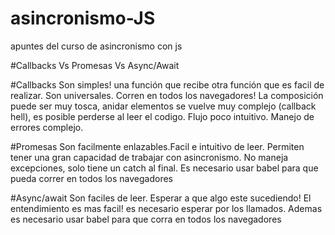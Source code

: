 # asincronismo-JS
apuntes del curso de asincronismo con js 

#Callbacks Vs Promesas Vs Async/Await

#Callbacks
Son simples! una función que recibe otra función que es facil de realizar. Son universales. Corren en todos los navegadores!
La composición puede ser muy tosca, anidar elementos se vuelve muy complejo (callback hell), es posible perderse al leer el codigo. Flujo poco intuitivo. Manejo de errores complejo.

#Promesas
Son facilmente enlazables.Facil e intuitivo de leer. Permiten tener una gran capacidad de trabajar con asincronismo.
No maneja excepciones, solo tiene un catch al final. Es necesario usar babel para que pueda correr en todos los navegadores

#Async/await
Son faciles de leer. Esperar a que algo este sucediendo! El entendimiento es mas facil!
es necesario esperar por los llamados. Ademas es necesario usar babel para que corra en todos los navegadores
